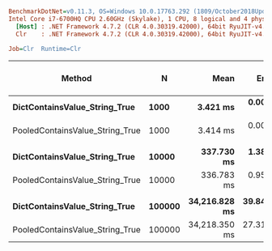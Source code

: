 ``` ini

BenchmarkDotNet=v0.11.3, OS=Windows 10.0.17763.292 (1809/October2018Update/Redstone5)
Intel Core i7-6700HQ CPU 2.60GHz (Skylake), 1 CPU, 8 logical and 4 physical cores
  [Host] : .NET Framework 4.7.2 (CLR 4.0.30319.42000), 64bit RyuJIT-v4.7.3324.0
  Clr    : .NET Framework 4.7.2 (CLR 4.0.30319.42000), 64bit RyuJIT-v4.7.3324.0

Job=Clr  Runtime=Clr  

```
|                          Method |      N |          Mean |      Error |     StdDev | Ratio | Gen 0/1k Op | Gen 1/1k Op | Gen 2/1k Op | Allocated Memory/Op |
|-------------------------------- |------- |--------------:|-----------:|-----------:|------:|------------:|------------:|------------:|--------------------:|
|   **DictContainsValue_String_True** |   **1000** |      **3.421 ms** |  **0.0093 ms** |  **0.0082 ms** |  **1.00** |           **-** |           **-** |           **-** |                   **-** |
| PooledContainsValue_String_True |   1000 |      3.414 ms |  0.0091 ms |  0.0081 ms |  1.00 |           - |           - |           - |                   - |
|                                 |        |               |            |            |       |             |             |             |                     |
|   **DictContainsValue_String_True** |  **10000** |    **337.730 ms** |  **1.3899 ms** |  **1.2321 ms** |  **1.00** |           **-** |           **-** |           **-** |                   **-** |
| PooledContainsValue_String_True |  10000 |    336.783 ms |  0.9592 ms |  0.8503 ms |  1.00 |           - |           - |           - |                   - |
|                                 |        |               |            |            |       |             |             |             |                     |
|   **DictContainsValue_String_True** | **100000** | **34,216.828 ms** | **39.8495 ms** | **33.2761 ms** |  **1.00** |           **-** |           **-** |           **-** |                   **-** |
| PooledContainsValue_String_True | 100000 | 34,218.350 ms | 27.3172 ms | 22.8111 ms |  1.00 |           - |           - |           - |                   - |
